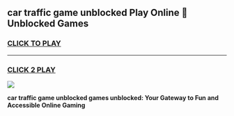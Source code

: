 
## car traffic game unblocked Play Online 👋 Unblocked Games
<h3>
<a href="https://premium.freeplayer.one?title=car_traffic_game_unblocked&ref=19F">CLICK TO PLAY</a></h3>
<hr>

<h3>
<a href="https://premium.freeplayer.one?title=car_traffic_game_unblocked&ref=19F">CLICK 2 PLAY</a>
  
</h3>

<a href="https://premium.freeplayer.one?title=car_traffic_game_unblocked&ref=19F"><img src="https://clearcache.store/games.png"></a>


**car traffic game unblocked games unblocked: Your Gateway to Fun and Accessible Online Gaming**
